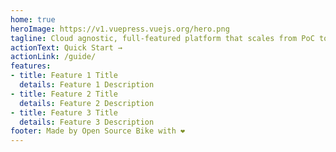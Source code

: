 ```yaml
---
home: true
heroImage: https://v1.vuepress.vuejs.org/hero.png
tagline: Cloud agnostic, full-featured platform that scales from PoC to mega-site.
actionText: Quick Start →
actionLink: /guide/
features:
- title: Feature 1 Title
  details: Feature 1 Description
- title: Feature 2 Title
  details: Feature 2 Description
- title: Feature 3 Title
  details: Feature 3 Description
footer: Made by Open Source Bike with ❤️
---
```

